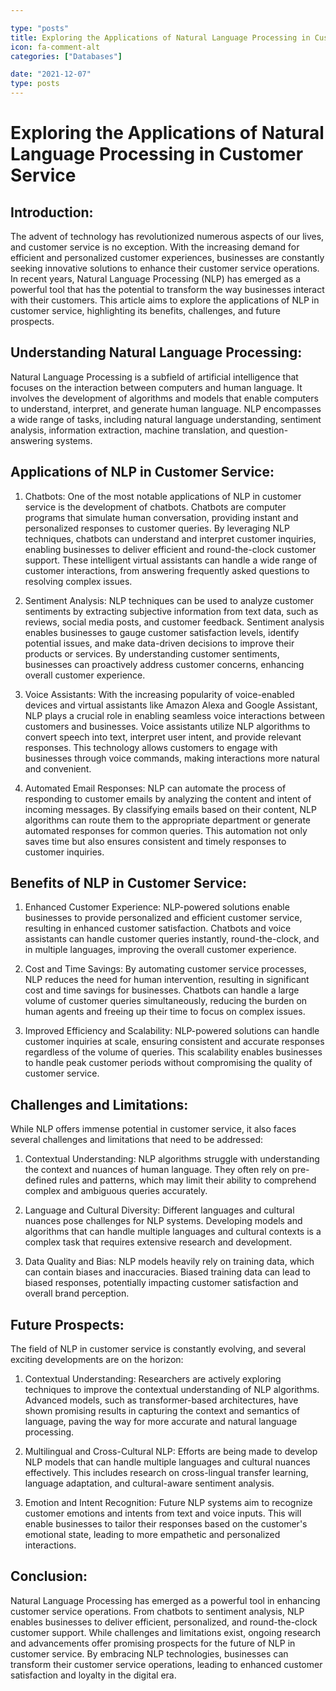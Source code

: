 ```yaml
---

type: "posts"
title: Exploring the Applications of Natural Language Processing in Customer Service
icon: fa-comment-alt
categories: ["Databases"]

date: "2021-12-07"
type: posts
---
```





# Exploring the Applications of Natural Language Processing in Customer Service

## Introduction:

The advent of technology has revolutionized numerous aspects of our lives, and customer service is no exception. With the increasing demand for efficient and personalized customer experiences, businesses are constantly seeking innovative solutions to enhance their customer service operations. In recent years, Natural Language Processing (NLP) has emerged as a powerful tool that has the potential to transform the way businesses interact with their customers. This article aims to explore the applications of NLP in customer service, highlighting its benefits, challenges, and future prospects.

## Understanding Natural Language Processing:

Natural Language Processing is a subfield of artificial intelligence that focuses on the interaction between computers and human language. It involves the development of algorithms and models that enable computers to understand, interpret, and generate human language. NLP encompasses a wide range of tasks, including natural language understanding, sentiment analysis, information extraction, machine translation, and question-answering systems.

## Applications of NLP in Customer Service:

1. Chatbots: One of the most notable applications of NLP in customer service is the development of chatbots. Chatbots are computer programs that simulate human conversation, providing instant and personalized responses to customer queries. By leveraging NLP techniques, chatbots can understand and interpret customer inquiries, enabling businesses to deliver efficient and round-the-clock customer support. These intelligent virtual assistants can handle a wide range of customer interactions, from answering frequently asked questions to resolving complex issues.

2. Sentiment Analysis: NLP techniques can be used to analyze customer sentiments by extracting subjective information from text data, such as reviews, social media posts, and customer feedback. Sentiment analysis enables businesses to gauge customer satisfaction levels, identify potential issues, and make data-driven decisions to improve their products or services. By understanding customer sentiments, businesses can proactively address customer concerns, enhancing overall customer experience.

3. Voice Assistants: With the increasing popularity of voice-enabled devices and virtual assistants like Amazon Alexa and Google Assistant, NLP plays a crucial role in enabling seamless voice interactions between customers and businesses. Voice assistants utilize NLP algorithms to convert speech into text, interpret user intent, and provide relevant responses. This technology allows customers to engage with businesses through voice commands, making interactions more natural and convenient.

4. Automated Email Responses: NLP can automate the process of responding to customer emails by analyzing the content and intent of incoming messages. By classifying emails based on their content, NLP algorithms can route them to the appropriate department or generate automated responses for common queries. This automation not only saves time but also ensures consistent and timely responses to customer inquiries.

## Benefits of NLP in Customer Service:

1. Enhanced Customer Experience: NLP-powered solutions enable businesses to provide personalized and efficient customer service, resulting in enhanced customer satisfaction. Chatbots and voice assistants can handle customer queries instantly, round-the-clock, and in multiple languages, improving the overall customer experience.

2. Cost and Time Savings: By automating customer service processes, NLP reduces the need for human intervention, resulting in significant cost and time savings for businesses. Chatbots can handle a large volume of customer queries simultaneously, reducing the burden on human agents and freeing up their time to focus on complex issues.

3. Improved Efficiency and Scalability: NLP-powered solutions can handle customer inquiries at scale, ensuring consistent and accurate responses regardless of the volume of queries. This scalability enables businesses to handle peak customer periods without compromising the quality of customer service.

## Challenges and Limitations:

While NLP offers immense potential in customer service, it also faces several challenges and limitations that need to be addressed:

1. Contextual Understanding: NLP algorithms struggle with understanding the context and nuances of human language. They often rely on pre-defined rules and patterns, which may limit their ability to comprehend complex and ambiguous queries accurately.

2. Language and Cultural Diversity: Different languages and cultural nuances pose challenges for NLP systems. Developing models and algorithms that can handle multiple languages and cultural contexts is a complex task that requires extensive research and development.

3. Data Quality and Bias: NLP models heavily rely on training data, which can contain biases and inaccuracies. Biased training data can lead to biased responses, potentially impacting customer satisfaction and overall brand perception.

## Future Prospects:

The field of NLP in customer service is constantly evolving, and several exciting developments are on the horizon:

1. Contextual Understanding: Researchers are actively exploring techniques to improve the contextual understanding of NLP algorithms. Advanced models, such as transformer-based architectures, have shown promising results in capturing the context and semantics of language, paving the way for more accurate and natural language processing.

2. Multilingual and Cross-Cultural NLP: Efforts are being made to develop NLP models that can handle multiple languages and cultural nuances effectively. This includes research on cross-lingual transfer learning, language adaptation, and cultural-aware sentiment analysis.

3. Emotion and Intent Recognition: Future NLP systems aim to recognize customer emotions and intents from text and voice inputs. This will enable businesses to tailor their responses based on the customer's emotional state, leading to more empathetic and personalized interactions.

## Conclusion:

Natural Language Processing has emerged as a powerful tool in enhancing customer service operations. From chatbots to sentiment analysis, NLP enables businesses to deliver efficient, personalized, and round-the-clock customer support. While challenges and limitations exist, ongoing research and advancements offer promising prospects for the future of NLP in customer service. By embracing NLP technologies, businesses can transform their customer service operations, leading to enhanced customer satisfaction and loyalty in the digital era.